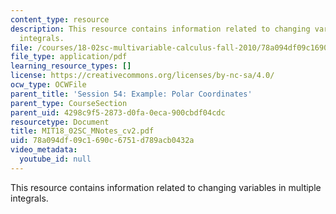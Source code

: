 ```yaml
---
content_type: resource
description: This resource contains information related to changing variables in multiple
  integrals.
file: /courses/18-02sc-multivariable-calculus-fall-2010/78a094df09c1690c6751d789acb0432a_MIT18_02SC_MNotes_cv2.pdf
file_type: application/pdf
learning_resource_types: []
license: https://creativecommons.org/licenses/by-nc-sa/4.0/
ocw_type: OCWFile
parent_title: 'Session 54: Example: Polar Coordinates'
parent_type: CourseSection
parent_uid: 4298c9f5-2873-d0fa-0eca-900cbdf04cdc
resourcetype: Document
title: MIT18_02SC_MNotes_cv2.pdf
uid: 78a094df-09c1-690c-6751-d789acb0432a
video_metadata:
  youtube_id: null
---
```

This resource contains information related to changing variables in multiple integrals.